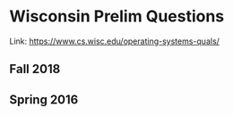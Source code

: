 # Wisconsin Prelim Questions

Link: https://www.cs.wisc.edu/operating-systems-quals/

## Fall 2018

## Spring 2016

